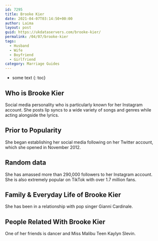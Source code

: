 ```yaml
---
id: 7295
title: Brooke Kier
date: 2021-04-07T03:14:50+00:00
author: Laima
layout: post
guid: https://ukdataservers.com/brooke-kier/
permalink: /04/07/brooke-kier
tags:
  - Husband
  - Wife
  - Boyfriend
  - Girlfriend
category: Marriage Guides
---
```


* some text
{: toc}


## Who is Brooke Kier
                  
                  
                  
Social media personality who is particularly known for her Instagram account. She posts lip syncs to a wide variety of songs and genres while acting alongside the lyrics.  
                  
              
            
              
            
                
                
                
## Prior to Popularity
                  
                  
                  
She began establishing her social media following on her Twitter account, which she opened in November 2012.
                  
              
            
              
            
                
                
                
## Random data
                  
                  
                  
She has amassed more than 290,000 followers to her Instagram account. She is also extremely popular on TikTok with over 1.7 million fans. 
                  
              
            
              
            
                
                
                
## Family & Everyday Life of Brooke Kier
                  
                  
                  
She has been in a relationship with pop singer Gianni Cardinale.
                  
              
            
              
            
                
                
                
## People Related With Brooke Kier
                  
                  
                  
One of her friends is dancer and Miss Malibu Teen Kaylyn Slevin. 
                  
              
            
              
            
                
              
            
              
              
            
            
              
            
          
          
          